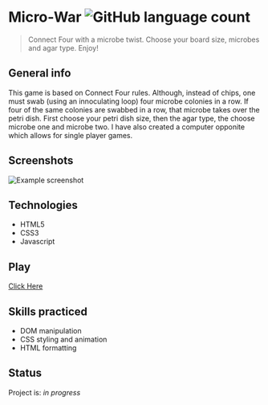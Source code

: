 




# Micro-War ![GitHub language count](https://img.shields.io/github/languages/count/nathanielazevedo/microwars)
> Connect Four with a microbe twist. Choose your board size, microbes and agar type. Enjoy!


## General info
This game is based on Connect Four rules. Although, instead of chips, one must swab (using an innoculating loop) four microbe colonies in a row. If four of the same colonies are swabbed in a row, that microbe takes over the petri dish. First choose your petri dish size, then the agar type, the choose microbe one and microbe two. I have also created a computer opponite which allows for single player games.

## Screenshots
![Example screenshot](https://github.com/nathanielazevedo/microwars/blob/master/microwarsscreenshot.jpg)

## Technologies
* HTML5
* CSS3
* Javascript

## Play
[Click Here](https://nathanielazevedo.github.io/microwars)


## Skills practiced
* DOM manipulation
* CSS styling and animation
* HTML formatting

## Status
Project is: _in progress_


